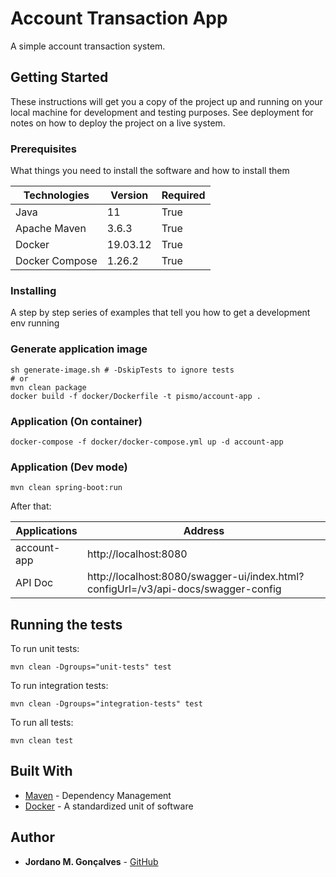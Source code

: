 # Account Transaction App

A simple account transaction system.

## Getting Started

These instructions will get you a copy of the project up and running on your local machine for development and testing purposes. See deployment for notes on how to deploy the project on a live system.

### Prerequisites

What things you need to install the software and how to install them

| Technologies   |  Version   | Required   | 
| -------------  |  ----------| ---------- | 
| Java           |  11        | True       | 
| Apache Maven   |  3.6.3     | True       |
| Docker         |  19.03.12  | True       | 
| Docker Compose |  1.26.2    | True       | 
 

### Installing

A step by step series of examples that tell you how to get a development env running

### Generate application image
```
sh generate-image.sh # -DskipTests to ignore tests
# or
mvn clean package 
docker build -f docker/Dockerfile -t pismo/account-app .
```

### Application (On container)
```
docker-compose -f docker/docker-compose.yml up -d account-app
```

### Application (Dev mode)
```
mvn clean spring-boot:run
```

After that:

| Applications            |  Address                                                                           | 
| ------------------------|  --------------------------------------------------------------------------------- | 
| account-app             |  http://localhost:8080                                                             | 
| API Doc                 |  http://localhost:8080/swagger-ui/index.html?configUrl=/v3/api-docs/swagger-config |
 

## Running the tests

To run unit tests:

```
mvn clean -Dgroups="unit-tests" test
```

To run integration tests:

```
mvn clean -Dgroups="integration-tests" test
```

To run all tests:

```
mvn clean test
```

## Built With

* [Maven](https://maven.apache.org/) - Dependency Management
* [Docker](https://www.docker.com/) - A standardized unit of software

## Author

* **Jordano M. Gonçalves** - [GitHub](https://github.com/jordanohc3m)

